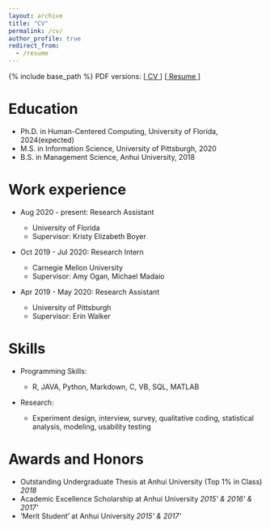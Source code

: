 ```yaml
---
layout: archive
title: "CV"
permalink: /cv/
author_profile: true
redirect_from:
  - /resume
---
```

<script src="https://www.w3counter.com/tracker.js?id=129746"></script>
{% include base_path %}
PDF versions: \[[ CV ](https://txiaoyi.com/files/Xiaoyi_Tian_academic_CV_Apr2021.pdf)\] \[[ Resume ](https://txiaoyi.com/files/Xiaoyi_Tian_Resume_UXR_Oct2021.pdf)\]

Education
======
* Ph.D. in Human-Centered Computing, University of Florida, 2024(expected)
* M.S. in Information Science, University of Pittsburgh, 2020
* B.S. in Management Science, Anhui University, 2018

Work experience
======
* Aug 2020 - present: Research Assistant
  * University of Florida
  * Supervisor: Kristy Elizabeth Boyer

* Oct 2019 - Jul 2020: Research Intern
  * Carnegie Mellon University
  * Supervisor: Amy Ogan, Michael Madaio 

* Apr 2019 - May 2020: Research Assistant
  * University of Pittsburgh
  * Supervisor: Erin Walker
  
Skills
======
* Programming Skills: 
  * R, JAVA, Python, Markdown, C, VB, SQL, MATLAB 

* Research: 
  * Experiment design, interview, survey, qualitative coding, statistical analysis, modeling, usability testing
  
Awards and Honors
======
* Outstanding Undergraduate Thesis at Anhui University (Top 1% in Class) *2018* 
* Academic Excellence Scholarship at Anhui University *2015' & 2016' & 2017'* 
* ‘Merit Student’ at Anhui University *2015' & 2017'* 
  


